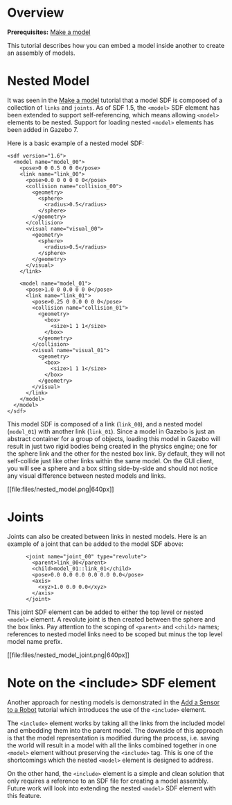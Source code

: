 # Overview

**Prerequisites:** [Make a model](http://gazebosim.org/tutorials/?tut=build_model)

This tutorial describes how you can embed a model inside another to create an
assembly of models.

# Nested Model

It was seen in the
[Make a model](http://gazebosim.org/tutorials/?tut=build_model) tutorial that a
model SDF is composed of a collection of `links` and `joints`. As of SDF 1.5,
the `<model>` SDF element has been extended to support self-referencing, which
means allowing `<model>` elements to be nested. Support for loading nested
`<model>` elements has been added in Gazebo 7.

Here is a basic example of a nested model SDF:

~~~
<sdf version="1.6">
  <model name="model_00">
    <pose>0 0 0.5 0 0 0</pose>
    <link name="link_00">
      <pose>0.0 0 0 0 0 0</pose>
      <collision name="collision_00">
        <geometry>
          <sphere>
            <radius>0.5</radius>
          </sphere>
        </geometry>
      </collision>
      <visual name="visual_00">
        <geometry>
          <sphere>
            <radius>0.5</radius>
          </sphere>
        </geometry>
      </visual>
    </link>

    <model name="model_01">
      <pose>1.0 0 0.0 0 0 0</pose>
      <link name="link_01">
        <pose>0.25 0 0.0 0 0 0</pose>
        <collision name="collision_01">
          <geometry>
            <box>
              <size>1 1 1</size>
            </box>
          </geometry>
        </collision>
        <visual name="visual_01">
          <geometry>
            <box>
              <size>1 1 1</size>
            </box>
          </geometry>
        </visual>
      </link>
    </model>
  </model>
</sdf>
~~~

This model SDF is composed of a link (`link_00`), and a nested model
(`model_01`) with another link (`link_01`). Since a model in Gazebo is just an
abstract container for a group of objects, loading this model in Gazebo will
result in just two rigid bodies being created in the physics engine; one for the
sphere link and the other for the nested box link. By default, they will not
self-collide just like other links within the same model. On the GUI client,
you will see a sphere and a box sitting side-by-side and should not notice
any visual difference between nested models and links.

[[file:files/nested_model.png|640px]]

# Joints

Joints can also be created between links in nested models. Here is an example
of a joint that can be added to the model SDF above:

~~~
      <joint name="joint_00" type="revolute">
        <parent>link_00</parent>
        <child>model_01::link_01</child>
        <pose>0.0 0.0 0.0 0.0 0.0 0.0</pose>
        <axis>
          <xyz>1.0 0.0 0.0</xyz>
        </axis>
      </joint>
~~~

This joint SDF element can be added to either the top level or nested `<model>`
element. A revolute joint is then created between the sphere and the box links.
Pay attention to the scoping of `<parent>` and `<child>` names; references to
nested model links need to be scoped but minus the top level model name prefix.

[[file:files/nested_model_joint.png|640px]]

# Note on the \<include\> SDF element

Another approach for nesting models is demonstrated in the
[Add a Sensor to a Robot](http://gazebosim.org/tutorials?tut=add_laser) tutorial
which introduces the use of the `<include>` element.

The `<include>` element works by taking all the links from the included model
and embedding them into the parent model. The downside of this approach is that
the model representation is modified during the process, i.e. saving the world
will result in a model with all the links combined together in one `<model>`
element without preserving the `<include>` tag. This is one of the shortcomings
which the nested `<model>` element is designed to address.

On the other hand, the `<include>` element is a simple and clean solution that
only requires a reference to an SDF file for creating a model assembly.
Future work will look into extending the nested `<model>` SDF element with
this feature.
